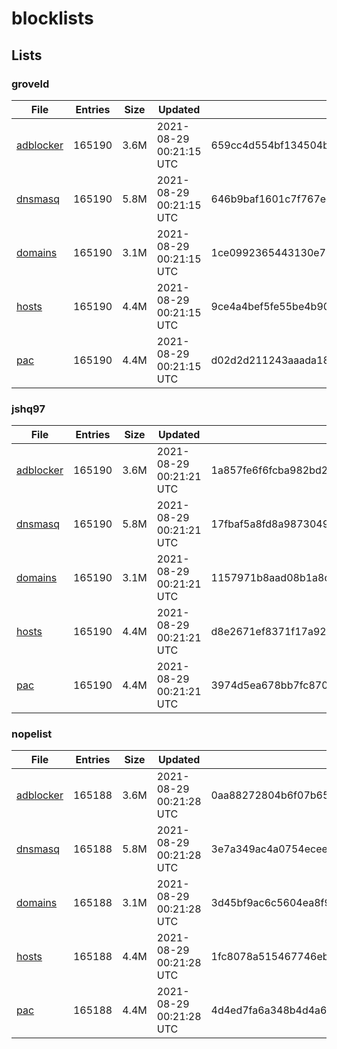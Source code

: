 # blocklists

## Lists

### groveld

|File|Entries|Size|Updated|Hash|
|-|-|-|-|-|
|[adblocker](https://raw.githubusercontent.com/groveld/blocklists/lists/groveld/adblocker.txt)|165190|3.6M|2021-08-29 00:21:15 UTC|659cc4d554bf134504b88db5a8cfd834d6805ac2f71ef9802ce2b60951a1dab1|
|[dnsmasq](https://raw.githubusercontent.com/groveld/blocklists/lists/groveld/dnsmasq.txt)|165190|5.8M|2021-08-29 00:21:15 UTC|646b9baf1601c7f767ec33baa9a37f78e01cd726ac28f604f1808f485b7c22e5|
|[domains](https://raw.githubusercontent.com/groveld/blocklists/lists/groveld/domains.txt)|165190|3.1M|2021-08-29 00:21:15 UTC|1ce0992365443130e728c494d2dc14a8978681a9c38b8ec293fd58b3eee93403|
|[hosts](https://raw.githubusercontent.com/groveld/blocklists/lists/groveld/hosts.txt)|165190|4.4M|2021-08-29 00:21:15 UTC|9ce4a4bef5fe55be4b900e9a90a3caeabf7b595913fb7bad45348aa94136c4bd|
|[pac](https://raw.githubusercontent.com/groveld/blocklists/lists/groveld/pac.txt)|165190|4.4M|2021-08-29 00:21:15 UTC|d02d2d211243aaada18aed04ba9aa135a2551c9ad13f88048a28f145d2c2f070|

### jshq97

|File|Entries|Size|Updated|Hash|
|-|-|-|-|-|
|[adblocker](https://raw.githubusercontent.com/groveld/blocklists/lists/jshq97/adblocker.txt)|165190|3.6M|2021-08-29 00:21:21 UTC|1a857fe6f6fcba982bd288b746a35e270b8e637a3af4f359916f7bc82b8f15ca|
|[dnsmasq](https://raw.githubusercontent.com/groveld/blocklists/lists/jshq97/dnsmasq.txt)|165190|5.8M|2021-08-29 00:21:21 UTC|17fbaf5a8fd8a98730498d6c5d05f499f560bd6a8de35f9f46d5f882a89e4a9b|
|[domains](https://raw.githubusercontent.com/groveld/blocklists/lists/jshq97/domains.txt)|165190|3.1M|2021-08-29 00:21:21 UTC|1157971b8aad08b1a8da73583eb74f56c15d90d6d0138e15e178c74cba803fba|
|[hosts](https://raw.githubusercontent.com/groveld/blocklists/lists/jshq97/hosts.txt)|165190|4.4M|2021-08-29 00:21:21 UTC|d8e2671ef8371f17a92c69634581116d6fb68d9a78585eda3ad8d7a6a305a780|
|[pac](https://raw.githubusercontent.com/groveld/blocklists/lists/jshq97/pac.txt)|165190|4.4M|2021-08-29 00:21:21 UTC|3974d5ea678bb7fc870ee4737ff1c9026b1aa7b08c494367c133a4c596c4b33b|

### nopelist

|File|Entries|Size|Updated|Hash|
|-|-|-|-|-|
|[adblocker](https://raw.githubusercontent.com/groveld/blocklists/lists/nopelist/adblocker.txt)|165188|3.6M|2021-08-29 00:21:28 UTC|0aa88272804b6f07b65a63b3caa9dc527ef5ee5f77c9a7a7ffda8cbe14bed283|
|[dnsmasq](https://raw.githubusercontent.com/groveld/blocklists/lists/nopelist/dnsmasq.txt)|165188|5.8M|2021-08-29 00:21:28 UTC|3e7a349ac4a0754ecee3a523b0599e7a999deb44c3af2713f146f849c0e1786d|
|[domains](https://raw.githubusercontent.com/groveld/blocklists/lists/nopelist/domains.txt)|165188|3.1M|2021-08-29 00:21:28 UTC|3d45bf9ac6c5604ea8f94f057f190a1df29edb276f38c8bfd46d2ad5ecad50b3|
|[hosts](https://raw.githubusercontent.com/groveld/blocklists/lists/nopelist/hosts.txt)|165188|4.4M|2021-08-29 00:21:28 UTC|1fc8078a515467746ebe11dee0600be46cc0407dfbe95413212832645e31f046|
|[pac](https://raw.githubusercontent.com/groveld/blocklists/lists/nopelist/pac.txt)|165188|4.4M|2021-08-29 00:21:28 UTC|4d4ed7fa6a348b4d4a64e8bed5f4b8265f132cc7edc6e3950fa635c8a891b16b|
